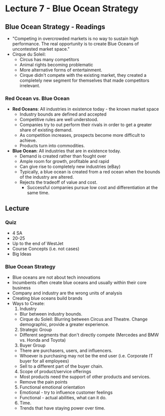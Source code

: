 # Lecture 7 - Blue Ocean Strategy

## Blue Ocean Strategy - Readings
* "Competing in overcrowded markets is no way to sustain high performance. The real opportunity is to create Blue Oceans of uncontested market space."
* Cirque du Soleil:
  * Circus has many competitors
  * Animal rights becoming problematic
  * More alternative forms of entertainment.
  * Cirque didn't compete with the existing market, they created a completely new segment for themselves that made competitors irrelevant.

### Red Ocean vs. Blue Ocean
* **Red Oceans**: All industries in existence today - the known market space
  * Industry bounds are defined and accepted
  * Competitive rules are well understood.
  * Companies try to out perform their rivals in order to get a greater share of existing demand.
  * As competition increases, prospects become more difficult to achieve.
  * Products turn into commodities.
* **Blue Ocean**: All industries that are in existence today.
  * Demand is created rather than fought over
  * Ample room for growth, profitable and rapid
  * Can give rise to completely new industries (eBay)
  * Typically, a blue ocean is created from a red ocean when the bounds of the industry are altered.
  * Rejects the tradeoff of value and cost.
    * Successful companies pursue low cost and differentiation at the same time.

## Lecture
### Quiz
  * 4 SA
  * 20-25
  * Up to the end of WestJet
  * Course Concepts (i.e. not cases)
  * Big Ideas

### Blue Ocean Strategy
* Blue oceans are not about tech innovations
* Incumbents often create blue oceans and usually within their core business
* Company and industry are the wrong units of analysis
* Creating blue oceans build brands
* Ways to Create:
  1. Industry
    * Blur between industry bounds.
    * Cirque du Soleil: Blurring between Circus and Theatre. Change demographic, provide a greater experience.
  2. Strategic Group
    * Different segments that don't directly compete (Mercedes and BMW vs. Honda and Toyota)
  3. Buyer Group
    * There are purchasers, users, and influencers.
    * Whoever is purchasing may not be the end user (i.e. Corporate IT buyer for all employees)
    * Sell to a different part of the buyer chain.
  4. Scope of product/service offerings
    * Most products need the support of other products and services.
    * Remove the pain points
  5. Functional emotional orientation
    * Emotional - try to influence customer feelings
    * Functional - actual abilities, what can it do.
  6. Time.  
    * Trends that have staying power over time.
    
